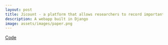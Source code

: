 ```yaml
---
layout: post
title: Jicount - a platform that allows researchers to record important milestones for their papers
description: A webapp built in Django
image: assets/images/paper.png
---
```



<a href="https://github.com/onyilam/jikan" class="button">Code</a>
